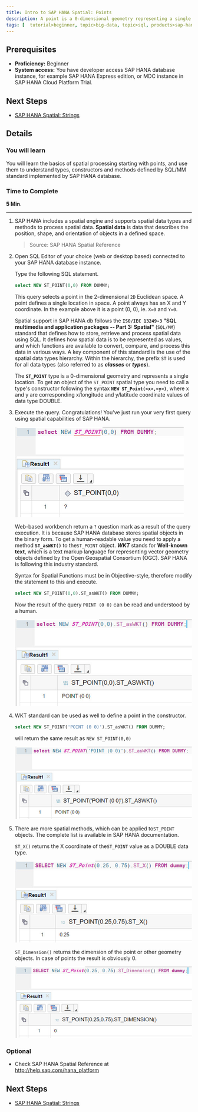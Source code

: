 ```yaml
---
title: Intro to SAP HANA Spatial: Points
description: A point is a 0-dimensional geometry representing a single location
tags: [  tutorial>beginner, topic>big-data, topic>sql, products>sap-hana, products>sap-hana,-express-edition ]
---
```

## Prerequisites  
 - **Proficiency:** Beginner
 - **System access:** You have developer access SAP HANA database instance, for example SAP HANA Express edition, or MDC instance in SAP HANA Cloud Platform Trial.

## Next Steps
 - [SAP HANA Spatial: Strings](http://www.sap.com/developer/tutorials/hana-spatial-intro2-string.html)

## Details
### You will learn  
You will learn the basics of spatial processing starting with points, and use them to understand types, constructors and methods defined by SQL/MM standard implemented by SAP HANA database.

### Time to Complete
**5 Min**.

---

1. SAP HANA includes a spatial engine and supports spatial data types and methods to process spatial data. **Spatial data** is data that describes the position, shape, and orientation of objects in a defined space.

    >Source: SAP HANA Spatial Reference

2. Open SQL Editor of your choice (web or desktop based) connected to your SAP HANA database instance.

    Type the following SQL statement.
    ```sql
    select NEW ST_POINT(0,0) FROM DUMMY;
    ```

    This query selects a point in the 2-dimensional `2D` Euclidean space. A point defines a single location in space. A point always has an X and Y coordinate. In the example above it is a point (0, 0), ie. `X=0` and `Y=0`.

    Spatial support in SAP HANA db follows the **`ISO/IEC 13249-3` "SQL multimedia and application packages -- Part 3: Spatial"** (`SQL/MM`) standard that defines how to store, retrieve and process spatial data using SQL. It defines how spatial data is to be represented as values, and which functions are available to convert, compare, and process this data in various ways. A key component of this standard is the use of the spatial data types hierarchy. Within the hierarchy, the prefix `ST` is used for all data types (also referred to as ___classes___ or ___types___).

    The **`ST_POINT`** type is a 0-dimensional geometry and represents a single location. To get an object of the `ST_POINT` spatial type you need to call a type's constructor following the syntax **`NEW ST_Point(<x>,<y>)`**, where x and y are corresponding x/longitude and y/latitude coordinate values of data type DOUBLE.

2. Execute the query. Congratulations! You've just run your very first query using spatial capabilities of SAP HANA.

    ![Select a point](spatial0101.jpg)

    Web-based workbench return a `?` question mark as a result of the query execution. It is because SAP HANA database stores spatial objects in the binary form. To get a human-readable value you need to apply a method **`ST_asWKT()`** to the`ST_POINT` object. ___WKT___ stands for **Well-known text**, which is a text markup language for representing vector geometry objects defined by the Open Geospatial Consortium (OGC). SAP HANA is following this industry standard.

    Syntax for Spatial Functions must be in Objective-style, therefore modify the statement to this and execute.

    ```sql
    select NEW ST_POINT(0,0).ST_asWKT() FROM DUMMY;
    ```

    Now the result of the query `POINT (0 0)` can be read and understood by a human.

    ![Select a point as WKT](spatial0102.jpg)

3. WKT standard can be used as well to define a point in the constructor.

    ```sql
    select NEW ST_POINT('POINT (0 0)').ST_asWKT() FROM DUMMY;
    ```

    will return the same result as `NEW ST_POINT(0,0)`

    ![Select a point as WKT defined as WKT](spatial0103.jpg)

4. There are more spatial methods, which can be applied to`ST_POINT` objects. The complete list is available in SAP HANA documentation.

    `ST_X()` returns the X coordinate of the`ST_POINT` value as a DOUBLE data type.

    ![Return X](spatial0104.jpg)

    `ST_Dimension()` returns the dimension of the point or other geometry objects. In case of points the result is obviously 0.

    ![Return dimension](spatial0105.jpg)

### Optional
 - Check SAP HANA Spatial Reference at http://help.sap.com/hana_platform

## Next Steps
 - [SAP HANA Spatial: Strings](http://www.sap.com/developer/tutorials/hana-spatial-intro2-string.html)
